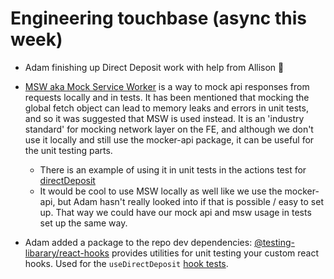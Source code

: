 # Engineering touchbase (async this week)

- Adam finishing up Direct Deposit work with help from Allison 🥳
- [MSW aka Mock Service Worker](https://mswjs.io/) is a way to mock api responses from requests locally and in tests. It has been mentioned that mocking the global fetch object can lead to memory leaks and errors in unit tests, and so it was suggested that MSW is used instead. It is an 'industry standard' for mocking network layer on the FE, and although we don't use it locally and still use the mocker-api package, it can be useful for the unit testing parts.
  - There is an example of using it in unit tests in the actions test for [directDeposit](https://github.com/department-of-veterans-affairs/vets-website/blob/main/src/applications/personalization/profile/tests/actions/directDeposit.unit.spec.js)
  - It would be cool to use MSW locally as well like we use the mocker-api, but Adam hasn't really looked into if that is possible / easy to set up. That way we could have our mock api and msw usage in tests set up the same way.

- Adam added a package to the repo dev dependencies: [@testing-libarary/react-hooks](https://github.com/testing-library/react-hooks-testing-library) provides utilities for unit testing your custom react hooks. Used for the `useDirectDeposit` [hook tests](https://github.com/department-of-veterans-affairs/vets-website/blob/main/src/applications/personalization/profile/tests/hooks/useDirectDeposit/useDirectDeposit.unit.spec.jsx).
